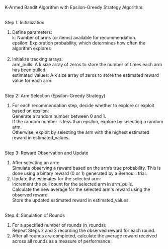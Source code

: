 K-Armed Bandit Algorithm with Epsilon-Greedy Strategy Algorithm: <br/> <br/>

Step 1: Initialization
1.	Define parameters: <br/>
k: Number of arms (or items) available for recommendation. <br/>
epsilon: Exploration probability, which determines how often the algorithm explores 
<br/> <br/>
2.	Initialize tracking arrays: <br/>
arm_pulls: A k size array of zeros to store the number of times each arm has been pulled. <br/>
estimated_values: A k size array of zeros to store the estimated reward value for each arm.
<br/> <br/>

Step 2: Arm Selection (Epsilon-Greedy Strategy)

1.	For each recommendation step, decide whether to explore or exploit based on epsilon:<br/>
Generate a random number between 0 and 1.<br/>
If the random number is less than epsilon, explore by selecting a random arm.<br/>
Otherwise, exploit by selecting the arm with the highest estimated reward in estimated_values.<br/><br/>

Step 3: Reward Observation and Update<br/>
1.	After selecting an arm:<br/>
Simulate observing a reward based on the arm’s true probability. This is done using a binary reward (0 or 1) generated by a Bernoulli trial.<br/>
2.	Update the estimates for the selected arm:<br/>
Increment the pull count for the selected arm in arm_pulls.<br/>
Calculate the new average for the selected arm's reward using the observed reward.<br/>
Store the updated estimated reward in estimated_values.<br/><br/>

Step 4: Simulation of Rounds<br/>
1.	For a specified number of rounds (n_rounds):<br/>
Repeat Steps 2 and 3 recording the observed reward for each round.<br/>
2.	After all rounds are completed, calculate the average reward received across all rounds as a measure of performance.<br/>


